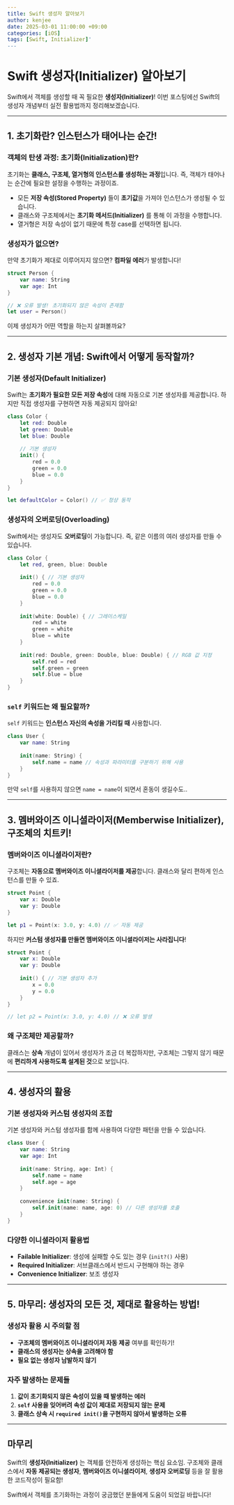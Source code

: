 ```yaml
---
title: Swift 생성자 알아보기
author: kenjee
date: 2025-03-01 11:00:00 +09:00
categories: [iOS]
tags: [Swift, Initializer]'
---
```


# Swift 생성자(Initializer) 알아보기

Swift에서 객체를 생성할 때 꼭 필요한 **생성자(Initializer)**! 이번 포스팅에선 Swift의 생성자 개념부터 실전 활용법까지 정리해보겠습니다.

---

## 1️. 초기화란? 인스턴스가 태어나는 순간!

### 객체의 탄생 과정: 초기화(Initialization)란?
초기화는 **클래스, 구조체, 열거형의 인스턴스를 생성하는 과정**입니다. 즉, 객체가 태어나는 순간에 필요한 설정을 수행하는 과정이죠.

- 모든 **저장 속성(Stored Property)** 들이 **초기값**을 가져야 인스턴스가 생성될 수 있습니다.
- 클래스와 구조체에서는 **초기화 메서드(Initializer)** 를 통해 이 과정을 수행합니다.
- 열거형은 저장 속성이 없기 때문에 특정 case를 선택하면 됩니다.

### 생성자가 없으면?
만약 초기화가 제대로 이루어지지 않으면? **컴파일 에러**가 발생합니다!

```swift
struct Person {
    var name: String
    var age: Int
}

// ❌ 오류 발생! 초기화되지 않은 속성이 존재함
let user = Person()
```

이제 생성자가 어떤 역할을 하는지 살펴볼까요?

---

## 2️. 생성자 기본 개념: Swift에서 어떻게 동작할까?

### 기본 생성자(Default Initializer)
Swift는 **초기화가 필요한 모든 저장 속성**에 대해 자동으로 기본 생성자를 제공합니다. 하지만 직접 생성자를 구현하면 자동 제공되지 않아요!

```swift
class Color {
    let red: Double
    let green: Double
    let blue: Double
    
    // 기본 생성자
    init() {
        red = 0.0
        green = 0.0
        blue = 0.0
    }
}

let defaultColor = Color() // ✅ 정상 동작
```

### 생성자의 오버로딩(Overloading)
Swift에서는 생성자도 **오버로딩**이 가능합니다. 즉, 같은 이름의 여러 생성자를 만들 수 있습니다.

```swift
class Color {
    let red, green, blue: Double
    
    init() { // 기본 생성자
        red = 0.0
        green = 0.0
        blue = 0.0
    }
    
    init(white: Double) { // 그레이스케일
        red = white
        green = white
        blue = white
    }
    
    init(red: Double, green: Double, blue: Double) { // RGB 값 지정
        self.red = red
        self.green = green
        self.blue = blue
    }
}
```

### `self` 키워드는 왜 필요할까?
`self` 키워드는 **인스턴스 자신의 속성을 가리킬 때** 사용합니다.

```swift
class User {
    var name: String
    
    init(name: String) {
        self.name = name // 속성과 파라미터를 구분하기 위해 사용
    }
}
```

만약 `self`를 사용하지 않으면 `name = name`이 되면서 혼동이 생길수도..

---

## 3️. 멤버와이즈 이니셜라이저(Memberwise Initializer), 구조체의 치트키!

### 멤버와이즈 이니셜라이저란?
구조체는 **자동으로 멤버와이즈 이니셜라이저를 제공**합니다. 클래스와 달리 편하게 인스턴스를 만들 수 있죠.

```swift
struct Point {
    var x: Double
    var y: Double
}

let p1 = Point(x: 3.0, y: 4.0) // ✅ 자동 제공
```

하지만 **커스텀 생성자를 만들면 멤버와이즈 이니셜라이저는 사라집니다**!

```swift
struct Point {
    var x: Double
    var y: Double
    
    init() { // 기본 생성자 추가
        x = 0.0
        y = 0.0
    }
}

// let p2 = Point(x: 3.0, y: 4.0) // ❌ 오류 발생
```

### 왜 구조체만 제공할까?
클래스는 **상속** 개념이 있어서 생성자가 조금 더 복잡하지만, 구조체는 그렇지 않기 때문에 **편리하게 사용하도록 설계된 것**으로 보입니다.

---

## 4️. 생성자의 활용

### 기본 생성자와 커스텀 생성자의 조합
기본 생성자와 커스텀 생성자를 함께 사용하여 다양한 패턴을 만들 수 있습니다.

```swift
class User {
    var name: String
    var age: Int
    
    init(name: String, age: Int) {
        self.name = name
        self.age = age
    }
    
    convenience init(name: String) {
        self.init(name: name, age: 0) // 다른 생성자를 호출
    }
}
```

### 다양한 이니셜라이저 활용법

- **Failable Initializer**: 생성에 실패할 수도 있는 경우 (`init?()` 사용)
- **Required Initializer**: 서브클래스에서 반드시 구현해야 하는 경우
- **Convenience Initializer**: 보조 생성자

---

## 5️. 마무리: 생성자의 모든 것, 제대로 활용하는 방법!

### 생성자 활용 시 주의할 점
- **구조체의 멤버와이즈 이니셜라이저 자동 제공** 여부를 확인하기!
- **클래스의 생성자는 상속을 고려해야 함**
- **필요 없는 생성자 남발하지 않기**

### 자주 발생하는 문제들
1. **값이 초기화되지 않은 속성이 있을 때 발생하는 에러**
2. **`self` 사용을 잊어버려 속성 값이 제대로 저장되지 않는 문제**
3. **클래스 상속 시 `required init()`을 구현하지 않아서 발생하는 오류**

---

## 마무리

Swift의 **생성자(Initializer)** 는 객체를 안전하게 생성하는 핵심 요소임. 구조체와 클래스에서 **자동 제공되는 생성자**, **멤버와이즈 이니셜라이저**, **생성자 오버로딩** 등을 잘 활용한 코드작성이 필요함!

Swift에서 객체를 초기화하는 과정이 궁금했던 분들에게 도움이 되었길 바랍니다!
